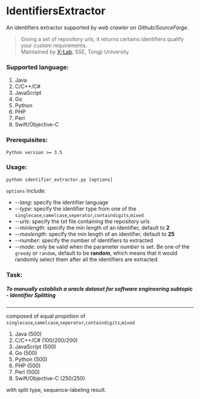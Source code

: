 # IdentifiersExtractor

An identifiers extractor supported by *web crawler* on *Github/SourceForge*.
> Giving a set of repository urls, it returns certains identifiers qualify your custom requirements.
<br > Maintained by [X-Lab](http://www.x-lab.ac/), SSE, Tongji University

### Supported language:
1. Java
2. C/C++/C#
3. JavaScript
4. Go
5. Python
6. PHP
7. Perl
8. Swift/Objective-C

### Prerequisites:
```Python version >= 3.5```

### Usage:
```python identifier_extractor.py [options]```

```options``` include:
* --*lang*: specify the identifier language
* --*type*: specify the identifier type from one of the ```singlecase```,```camelcase```,```seperator```,```containdigits```,```mixed```
* --*urls*: specify the txt file containing the repository urls
* --*minlength*: specify the min length of an identifier, default to **2**
* --*maxlength*: specify the min length of an identifier, default to **25**
* --*number*: specify the number of identifiers to extracted
* --*mode*: only be valid when the parameter *number* is set. Be one of the ```greedy``` or ```random```, default to be **random**, which means that it would randomly select them after all the identifiers are extracted.

### Task:
##### To manually establish a oracle dataset for software engineering subtopic - *Identifier Splitting*
---
composed of equal propotion of ```singlecase```,```camelcase```,```seperator```,```containdigits```,```mixed```
1. Java (500)
2. C/C++/C# (100/200/200)
3. JavaScript (500)
4. Go (500)
5. Python (500)
6. PHP (500)
7. Perl (500)
8. Swift/Objective-C (250/250)

with split type, sequence-labeling result.
